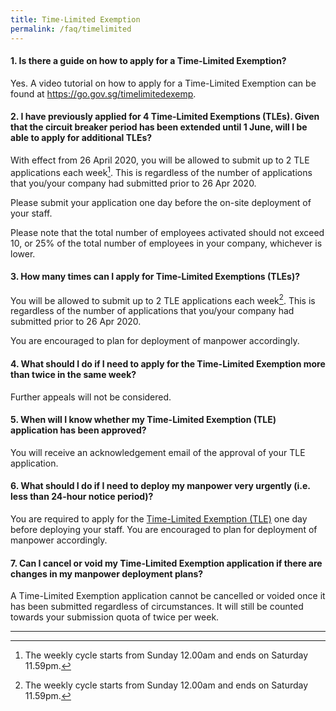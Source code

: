 ```yaml
---
title: Time-Limited Exemption
permalink: /faq/timelimited
---
```


#### **1. Is there a guide on how to apply for a Time-Limited Exemption?**
Yes. A video tutorial on how to apply for a Time-Limited Exemption can be found at <a href="https://go.gov.sg/timelimitedexemp" target="_blank">https://go.gov.sg/timelimitedexemp</a>.

#### **2. I have previously applied for 4 Time-Limited Exemptions (TLEs). Given that the circuit breaker period has been extended until 1 June, will I be able to apply for additional TLEs?**
With effect from 26 April 2020, you will be allowed to submit up to 2 TLE applications each week[^1]. This is regardless of the number of applications that you/your company had submitted prior to 26 Apr 2020.

Please submit your application one day before the on-site deployment of your staff.

Please note that the total number of employees activated should not exceed 10, or 25% of the total number of employees in your company, whichever is lower.

#### **3. How many times can I apply for Time-Limited Exemptions (TLEs)?**
You will be allowed to submit up to 2 TLE applications each week[^1]. This is regardless of the number of applications that you/your company had submitted prior to 26 Apr 2020.

You are encouraged to plan for deployment of manpower accordingly.

#### **4. What should I do if I need to apply for the Time-Limited Exemption more than twice in the same week?**
Further appeals will not be considered.

#### **5. When will I know whether my Time-Limited Exemption (TLE) application has been approved?**
You will receive an acknowledgement email of the approval of your TLE application.

#### **6. What should I do if I need to deploy my manpower very urgently (i.e. less than 24-hour notice period)?**
You are required to apply for the <a href="https://go.gov.sg/timelimitedexemption" target="_blank">Time-Limited Exemption (TLE)</a> one day before deploying your staff. You are encouraged to plan for deployment of manpower accordingly.

#### **7. Can I cancel or void my Time-Limited Exemption application if there are changes in my manpower deployment plans?**
A Time-Limited Exemption application cannot be cancelled or voided once it has been submitted regardless of circumstances. It will still be counted towards your submission quota of twice per week. 


___
[^1]: The weekly cycle starts from Sunday 12.00am and ends on Saturday 11.59pm.